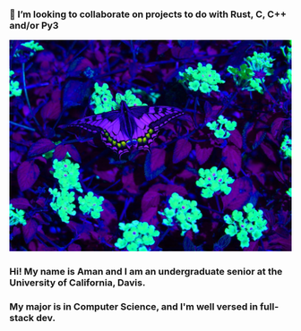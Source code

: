 ### 👯 I’m looking to collaborate on projects to do with Rust, C, C++ and/or Py3
![alt text](https://github.com/amancern3/amancern3/blob/main/readmejpg.jpg)

### Hi! My name is Aman and I am an undergraduate senior at the University of California, Davis.
### My major is in Computer Science, and I'm well versed in full-stack dev.
<!--
**amancern3/amancern3** is a ✨ _special_ ✨ repository because its `README.md` (this file) appears on your GitHub profile.

Here are some ideas to get you started:

- 🔭 I’m currently working on ...
- 🌱 I’m currently learning ...
- 👯 I’m looking to collaborate on ...
- 🤔 I’m looking for help with ...
- 💬 Ask me about ...
- 📫 How to reach me: ...
- 😄 Pronouns: ...
- ⚡ Fun fact: ...
-->
